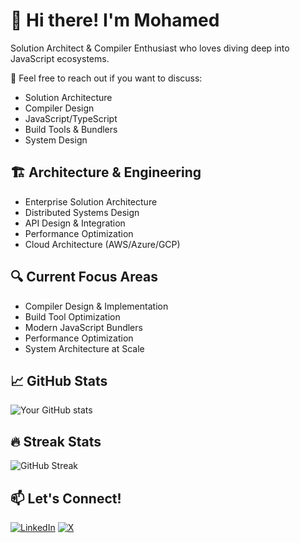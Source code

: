 # 👋 Hi there! I'm Mohamed

Solution Architect & Compiler Enthusiast who loves diving deep into JavaScript ecosystems.

💬 Feel free to reach out if you want to discuss:
- Solution Architecture
- Compiler Design
- JavaScript/TypeScript
- Build Tools & Bundlers
- System Design

## 🏗️ Architecture & Engineering

- Enterprise Solution Architecture
- Distributed Systems Design
- API Design & Integration
- Performance Optimization
- Cloud Architecture (AWS/Azure/GCP)

## 🔍 Current Focus Areas

- Compiler Design & Implementation
- Build Tool Optimization
- Modern JavaScript Bundlers
- Performance Optimization
- System Architecture at Scale

## 📈 GitHub Stats

![Your GitHub stats](https://github-readme-stats.vercel.app/api?username=AbuHafsa&show_icons=true&theme=dracula)

## 🔥 Streak Stats

![GitHub Streak](https://github-readme-streak-stats.herokuapp.com/?user=AbuHafsa&theme=dracula)

## 📫 Let's Connect!

[![LinkedIn](https://img.shields.io/badge/-LinkedIn-0A66C2?style=flat-square&logo=linkedin&logoColor=white)](https://www.linkedin.com/in/mohamed-houssein-douici)
[![X](https://img.shields.io/badge/-X-1DA1F2?style=flat-square&logo=x&logoColor=white)](@abusarah_tech)
